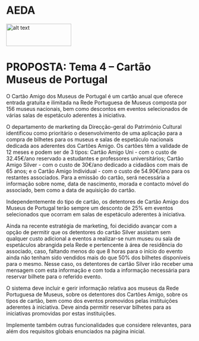# AEDA

<img src="https://github.com/gabrielrocco/AEDA/blob/master/feup_logo.jpeg" alt="alt text" width="175" height="60">


# PROPOSTA: Tema 4 – Cartão Museus de Portugal 

O Cartão Amigo dos Museus de Portugal é um cartão anual que oferece entrada gratuita e ilimitada na Rede Portuguesa de Museus composta por 156 museus nacionais, bem como descontos em eventos selecionados de várias salas de espetáculo aderentes à iniciativa.

O departamento de ​marketing da Direcção-geral do Património Cultural identificou como prioritário o desenvolvimento de uma aplicação para a compra de bilhetes para os museus e salas de espetáculo nacionais dedicada aos aderentes dos Cartões Amigo.
Os cartões têm a validade de 12 meses e podem ser de 3 tipos: Cartão Amigo Uni - com o custo de 32.45€/ano reservado a estudantes e professores universitários; Cartão Amigo Silver - com o custo de 30€/ano dedicado a cidadãos com mais de 65 anos; e o Cartão Amigo Individual - com o custo de 54.90€/ano para os restantes associados. Para a emissão do cartão, será necessária a informação sobre nome, data de nascimento, morada e contacto móvel do associado, bem como a data de aquisição do cartão.

Independentemente do tipo de cartão, os detentores de Cartão Amigo dos Museus de Portugal terão sempre um desconto de 25% em eventos selecionados que ocorram em salas de espetáculo aderentes à iniciativa.

Ainda na recente estratégia de ​marketing,​ foi decidido avançar com a opção de permitir que os detentores do cartão Silver assistam sem qualquer custo adicional a eventos a realizar-se num museu ou sala de espetáculos abrangida pela Rede e pertencente à área de residência do associado, caso, faltando menos do que 8 horas para o início do evento ainda não tenham sido vendidos mais do que 50% dos bilhetes disponíveis para o mesmo. Nesse caso, os detentores de cartão Silver irão receber uma mensagem com esta informação e com toda a informação necessária para reservar bilhete para o referido evento.

O sistema deve incluir e gerir informação relativa aos museus da Rede Portuguesa de Museus, sobre os detentores dos Cartões Amigo, sobre os tipos de cartão, bem como dos eventos promovidos pelas instituições aderentes à iniciativa. Deve ainda permitir reservar bilhetes para as iniciativas promovidas por estas instituições.

Implemente também outras funcionalidades que considere relevantes, para além dos requisitos globais enunciados na página inicial.
